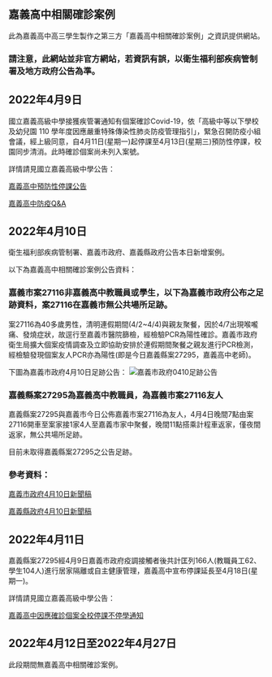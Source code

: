 ## 嘉義高中相關確診案例

此為嘉義高中高三學生製作之第三方「嘉義高中相關確診案例」之資訊提供網站。

### 請注意，此網站並非官方網站，若資訊有誤，以衛生福利部疾病管制署及地方政府公告為準。

## 2022年4月9日

國立嘉義高級中學接獲疾管署通知有個案確診Covid-19，依「高級中等以下學校及幼兒園 110 學年度因應嚴重特殊傳染性肺炎防疫管理指引」，緊急召開防疫小組會議，經上級同意，自4月11日(星期一)起停課至4月13日(星期三)預防性停課，校園同步清消。此時確診個案尚未列入案號。

詳情請見國立嘉義高級中學公告：

[嘉義高中預防性停課公告](https://www.cysh.cy.edu.tw/p/406-1008-46512,r12.php)

[嘉義高中防疫Q&A](https://www.cysh.cy.edu.tw/app/index.php?Action=downloadfile&file=WVhSMFlXTm9MelV4TDNCMFlWODBNell3T0Y4ME16VTFNVGhmTVRBMk56UXVjR1Jt&fname=OO54USWXUS40VXHHA404RK14RKNKOOICQOUW4020VX05FG40ZWROLOB4WWOOA0OKWW54UXZXDG0405XTMOPKTS34OPB0GCGCLPYTXW50XWB4CDOO140024DCGCLK0115JCLKSXHGTWFGSWHCUS30A110)

## 2022年4月10日

衛生福利部疾病管制署、嘉義市政府、嘉義縣政府公告本日新增案例。

以下為嘉義高中相關確診案例公告資料：

### 嘉義市案27116非嘉義高中教職員或學生，以下為嘉義市政府公布之足跡資料，案27116在嘉義市無公共場所足跡。

案27116為40多歲男性，清明連假期間(4/2~4/4)與親友聚餐，因於4/7出現喉嚨痛、發燒症狀，故逕行至嘉義市醫院篩檢，經檢驗PCR為陽性確診。嘉義市政府衛生局擴大個案疫情調查及立即協助安排於連假期間聚餐之親友進行PCR檢測，經檢驗發現個案友人PCR亦為陽性(即是今日嘉義縣案27295，嘉義高中老師)。

下圖為嘉義市政府4月10日足跡公告：
![嘉義市政府0410足跡公告](https://user-images.githubusercontent.com/99020504/162608586-b40a6b45-6f58-4d07-a97c-606cab2fa2ed.jpg)



### 嘉義縣案27295為嘉義高中教職員，為嘉義市案27116友人

嘉義縣案27295與嘉義市今日公佈嘉義市案27116為友人，4月4日晚間7點由案27116開車至案家接1家4人至嘉義市家中聚餐，晚間11點搭乘計程車返家，僅夜間返家，無公共場所足跡。

目前未取得嘉義縣案27295之公告足跡。


### 參考資料：

[嘉義市政府4月10日新聞稿](https://www.chiayi.gov.tw/News_Content.aspx?n=454&sms=9149&s=639411)

[嘉義縣政府4月10日新聞稿](https://www.cyhg.gov.tw/News_Content.aspx?n=20C1A3DAF6A74FCE&sms=CA3FB4291106E1D9&s=1B3FCFACA3BA612B)

## 2022年4月11日

嘉義縣案27295經4月9日嘉義市政府疫調接觸者後共計匡列166人(教職員工62、學生104人)進行居家隔離或自主健康管理，嘉義高中宣布停課延長至4月18日(星期一)。


詳情請見國立嘉義高級中學公告：

[嘉義高中因應確診個案全校停課不停學通知](https://www.cysh.cy.edu.tw/var/file/8/1008/img/847467877.pdf)

## 2022年4月12日至2022年4月27日

此段期間無嘉義高中相關確診案例。
